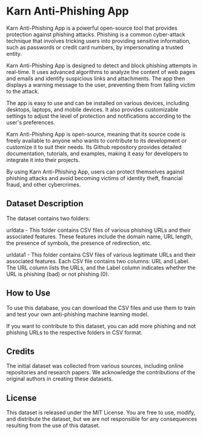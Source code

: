 
# Karn Anti-Phishing App 

Karn Anti-Phishing App is a powerful open-source tool that provides protection against phishing attacks. Phishing is a common cyber-attack technique that involves tricking users into providing sensitive information, such as passwords or credit card numbers, by impersonating a trusted entity.

Karn Anti-Phishing App is designed to detect and block phishing attempts in real-time. It uses advanced algorithms to analyze the content of web pages and emails and identify suspicious links and attachments. The app then displays a warning message to the user, preventing them from falling victim to the attack.

The app is easy to use and can be installed on various devices, including desktops, laptops, and mobile devices. It also provides customizable settings to adjust the level of protection and notifications according to the user's preferences.

Karn Anti-Phishing App is open-source, meaning that its source code is freely available to anyone who wants to contribute to its development or customize it to suit their needs. Its Github repository provides detailed documentation, tutorials, and examples, making it easy for developers to integrate it into their projects.

By using Karn Anti-Phishing App, users can protect themselves against phishing attacks and avoid becoming victims of identity theft, financial fraud, and other cybercrimes.
## Dataset Description
The dataset contains two folders:

urldata - This folder contains CSV files of various phishing URLs and their associated features. These features include the domain name, URL length, the presence of symbols, the presence of redirection, etc.

urldata1 - This folder contains CSV files of various legitimate URLs and their associated features.
Each CSV file contains two columns: URL and Label. The URL column lists the URLs, and the Label column indicates whether the URL is phishing (bad) or not phishing (0).

## How to Use
To use this database, you can download the CSV files and use them to train and test your own anti-phishing machine learning model.

If you want to contribute to this dataset, you can add more phishing and not phishing URLs to the respective folders in CSV format.

## Credits
The initial dataset was collected from various sources, including online repositories and research papers. We acknowledge the contributions of the original authors in creating these datasets.

## License
This dataset is released under the MIT License. You are free to use, modify, and distribute the dataset, but we are not responsible for any consequences resulting from the use of this dataset.


